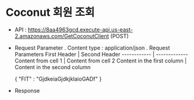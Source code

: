 # Coconut 회원 조회

- API : https://8aa4963gcd.execute-api.us-east-2.amazonaws.com/GetCoconutClient (POST)

- Request Parameter
  . Content type : application/json
  . Request Parameters
  First Header | Second Header
------------ | -------------
Content from cell 1 | Content from cell 2
Content in the first column | Content in the second column

    {
        "FIT" : "GjdkeiaGjdkjklaioGADf"
    }

- Response
